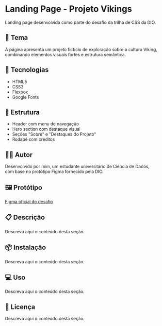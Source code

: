 # Landing Page - Projeto Vikings

Landing page desenvolvida como parte do desafio da trilha de CSS da DIO.

## 🔱 Tema

A página apresenta um projeto fictício de exploração sobre a cultura Viking, combinando elementos visuais fortes e estrutura semântica.

## 🚀 Tecnologias

- HTML5
- CSS3
- Flexbox
- Google Fonts

## 🎯 Estrutura

- Header com menu de navegação
- Hero section com destaque visual
- Seções "Sobre" e "Destaques do Projeto"
- Rodapé com créditos

## 👨‍💻 Autor

Desenvolvido por mim, um estudante universitário de Ciência de Dados, com base no protótipo Figma fornecido pela DIO.

## 🖼️ Protótipo

[Figma oficial do desafio](https://www.figma.com/file/3PiokoJj9IhGDnNiWAJbz7/DIO---Desafio-01?node-id=0%3A1)


## 📋 Descrição

Descreva aqui o conteúdo desta seção.


## 📦 Instalação

Descreva aqui o conteúdo desta seção.


## 💻 Uso

Descreva aqui o conteúdo desta seção.


## 📄 Licença

Descreva aqui o conteúdo desta seção.
